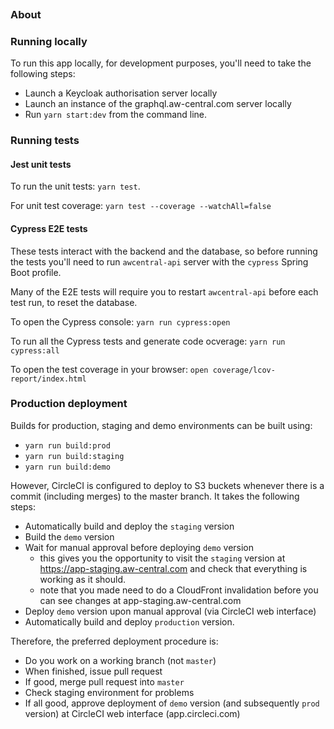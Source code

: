 [![<mersiades>](https://circleci.com/gh/mersiades/app-awcentral.svg?style=svg&circle-token=61d94b4d3bb809cac96f5d3ef1e49ec758d40e2a)](https://app.circleci.com/pipelines/github/mersiades/app-awcentral)

### About

### Running locally

To run this app locally, for development purposes, you'll need to take the following steps:

- Launch a Keycloak authorisation server locally
- Launch an instance of the graphql.aw-central.com server locally
- Run `yarn start:dev` from the command line.

### Running tests

#### Jest unit tests

To run the unit tests: `yarn test`.

For unit test coverage: `yarn test --coverage --watchAll=false`

#### Cypress E2E tests

These tests interact with the backend and the database, so before running the tests you'll need to run `awcentral-api` server with the `cypress` Spring Boot profile.

Many of the E2E tests will require you to restart `awcentral-api` before each test run, to reset the database.

To open the Cypress console: `yarn run cypress:open`

To run all the Cypress tests and generate code ocverage: `yarn run cypress:all`

To open the test coverage in your browser: `open coverage/lcov-report/index.html`

### Production deployment

Builds for production, staging and demo environments can be built using:

- `yarn run build:prod`
- `yarn run build:staging`
- `yarn run build:demo`

However, CircleCI is configured to deploy to S3 buckets whenever there is a commit (including merges) to the master branch. It takes the following steps:

- Automatically build and deploy the `staging` version
- Build the `demo` version
- Wait for manual approval before deploying `demo` version
  - this gives you the opportunity to visit the `staging` version at https://app-staging.aw-central.com and check that everything is working as it should.
  - note that you made need to do a CloudFront invalidation before you can see changes at app-staging.aw-central.com
- Deploy `demo` version upon manual approval (via CircleCI web interface)
- Automatically build and deploy `production` version.

Therefore, the preferred deployment procedure is:

- Do you work on a working branch (not `master`)
- When finished, issue pull request
- If good, merge pull request into `master`
- Check staging environment for problems
- If all good, approve deployment of `demo` version (and subsequently `prod` version) at CircleCI web interface (app.circleci.com)
